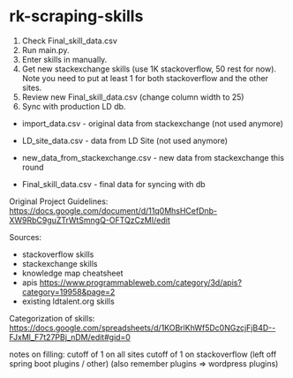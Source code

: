 # rk-scraping-skills

1. Check Final_skill_data.csv
2. Run main.py.
3. Enter skills in manually.
4. Get new stackexchange skills (use 1K stackoverflow, 50 rest for now). Note you need to put at least 1 for both stackoverflow and the other sites.
5. Review new Final_skill_data.csv (change column width to 25)
6. Sync with production LD db.

- import_data.csv - original data from stackexchange (not used anymore)
- LD_site_data.csv - data from LD Site (not used anymore)

- new_data_from_stackexchange.csv - new data from stackexchange this round
- Final_skill_data.csv - final data for syncing with db

Original Project Guidelines: https://docs.google.com/document/d/11q0MhsHCefDnb-XW9RbC9guZTrWtSmngQ-OFTQzCzMI/edit

Sources:
- stackoverflow skills
- stackexchange skills
- knowledge map cheatsheet
- apis https://www.programmableweb.com/category/3d/apis?category=19958&page=2
- existing ldtalent.org skills

Categorization of skills: https://docs.google.com/spreadsheets/d/1KOBrlKhWf5Dc0NGzcjFjB4D--FJxMl_F7t27PBj_nDM/edit#gid=0

notes on filling:
cutoff of 1 on all sites 
cutoff of 1 on stackoverflow (left off spring boot plugins / other) (also remember plugins => wordpress plugins)
